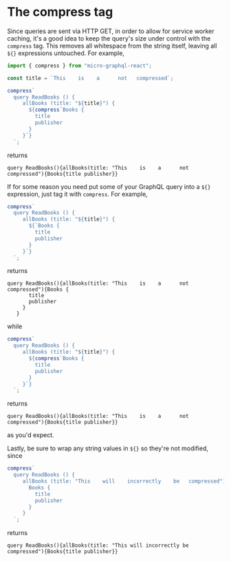 # The compress tag

Since queries are sent via HTTP GET, in order to allow for service worker caching, it's a good idea to keep the query's size under control with the `compress` tag. This removes all whitespace from the string itself, leaving all `${}` expressions untouched. For example,

```javascript
import { compress } from "micro-graphql-react";

const title = `This    is    a      not   compressed`;

compress`
  query ReadBooks () {
     allBooks (title: "${title}") {
       ${compress`Books {
         title
         publisher
       }
     }`}
  `;
```

returns

```
query ReadBooks(){allBooks(title: "This    is    a      not   compressed"){Books{title publisher}}
```

If for some reason you need put some of your GraphQL query into a `${}` expression, just tag it with `compress`. For example,

```javascript
compress`
  query ReadBooks () {
     allBooks (title: "${title}") {
       ${`Books {
         title
         publisher
       }
     }`}
  `;
```

returns

```
query ReadBooks(){allBooks(title: "This    is    a      not   compressed"){Books {
       title
       publisher
     }
   }
```

while

```javascript
compress`
  query ReadBooks () {
     allBooks (title: "${title}") {
       ${compress`Books {
         title
         publisher
       }
     }`}
  `;
```

returns

```
query ReadBooks(){allBooks(title: "This    is    a      not   compressed"){Books{title publisher}}
```

as you'd expect.

Lastly, be sure to wrap any string values in `${}` so they're not modified, since

```javascript
compress`
  query ReadBooks () {
     allBooks (title: "This    will    incorrectly    be   compressed") {
       Books {
         title
         publisher
       }
     }
  `;
```

returns

```
query ReadBooks(){allBooks(title: "This will incorrectly be compressed"){Books{title publisher}}
```
